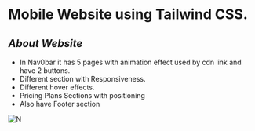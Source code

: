 # Mobile Website using Tailwind CSS.

## _About Website_
- In Nav0bar it has 5 pages with animation effect used by cdn link and have 2 buttons.
- Different section with Responsiveness.
- Different hover effects.
- Pricing Plans Sections with positioning
- Also have Footer section

![N](/tailwind-website/images/Tailwind-Website.png)